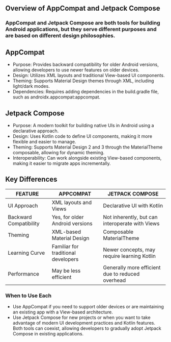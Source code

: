 ## Overview of AppCompat and Jetpack Compose
### AppCompat and Jetpack Compose are both tools for building Android applications, but they serve different purposes and are based on different design philosophies.
## AppCompat
- Purpose: Provides backward compatibility for older Android versions, allowing developers to use newer features on older devices.
- Design: Utilizes XML layouts and traditional View-based UI components.
- Theming: Supports Material Design themes through XML, including light/dark modes.
- Dependencies: Requires adding dependencies in the build.gradle file, such as androidx.appcompat:appcompat.
## Jetpack Compose
- Purpose: A modern toolkit for building native UIs in Android using a declarative approach.
- Design: Uses Kotlin code to define UI components, making it more flexible and easier to manage.
- Theming: Supports Material Design 2 and 3 through the MaterialTheme composable, allowing for dynamic theming.
- Interoperability: Can work alongside existing View-based components, making it easier to migrate apps incrementally.
## Key Differences

| FEATURE                | 	APPCOMPAT                           | 	JETPACK COMPOSE                                  |
|------------------------|--------------------------------------|---------------------------------------------------|
| UI Approach            | 	XML layouts and Views               | 	Declarative UI with Kotlin                       |
| Backward Compatibility | 	Yes, for older Android versions     | 	Not inherently, but can interoperate with Views  |
| Theming                | 	XML-based Material Design           | 	Composable MaterialTheme                         |
| Learning Curve         | 	Familiar for traditional developers | 	Newer concepts, may require learning Kotlin      |
| Performance            | 	May be less efficient               | 	Generally more efficient due to reduced overhead |


### When to Use Each
- Use AppCompat if you need to support older devices or are maintaining an existing app with a View-based architecture.
- Use Jetpack Compose for new projects or when you want to take advantage of modern UI development practices and Kotlin features.
Both tools can coexist, allowing developers to gradually adopt Jetpack Compose in existing applications.
